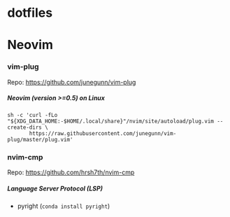 # dotfiles

# Neovim
### vim-plug
Repo: https://github.com/junegunn/vim-plug

##### Neovim (version >=0.5) on Linux
```
sh -c 'curl -fLo "${XDG_DATA_HOME:-$HOME/.local/share}"/nvim/site/autoload/plug.vim --create-dirs \
       https://raw.githubusercontent.com/junegunn/vim-plug/master/plug.vim'
```

### nvim-cmp
Repo: https://github.com/hrsh7th/nvim-cmp

##### Language Server Protocol (LSP)
- pyright (`conda install pyright`)

